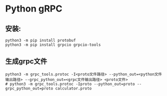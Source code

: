 # Python gRPC

## 安装:

```shell
python3 -m pip install protobuf
python3 -m pip install grpcio grpcio-tools
```

## 生成grpc文件

```shell
python3 -m grpc_tools.protoc -I<proto文件路径> --python_out=<python文件输出路径> --grpc_python_out=<grpc文件输出路径> <proto文件>
# python3 -m grpc_tools.protoc -Iproto --python_out=proto --grpc_python_out=proto calculator.proto
```

